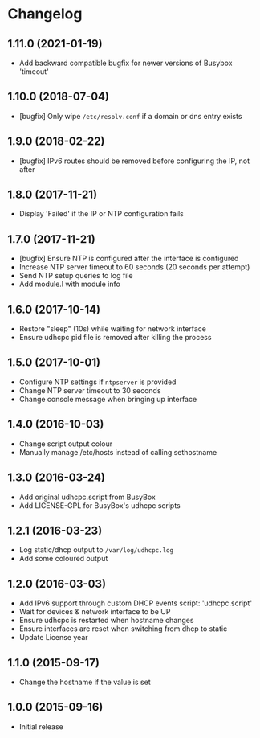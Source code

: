 # Changelog

## 1.11.0 (2021-01-19)

  * Add backward compatible bugfix for newer versions of Busybox 'timeout'

## 1.10.0 (2018-07-04)

  * [bugfix] Only wipe `/etc/resolv.conf` if a domain or dns entry exists

## 1.9.0 (2018-02-22)

  * [bugfix] IPv6 routes should be removed before configuring the IP, not after

## 1.8.0 (2017-11-21)

  * Display 'Failed' if the IP or NTP configuration fails

## 1.7.0 (2017-11-21)

  * [bugfix] Ensure NTP is configured after the interface is configured
  * Increase NTP server timeout to 60 seconds (20 seconds per attempt)
  * Send NTP setup queries to log file
  * Add module.l with module info

## 1.6.0 (2017-10-14)

  * Restore "sleep" (10s) while waiting for network interface
  * Ensure udhcpc pid file is removed after killing the process

## 1.5.0 (2017-10-01)

  * Configure NTP settings if `ntpserver` is provided
  * Change NTP server timeout to 30 seconds
  * Change console message when bringing up interface

## 1.4.0 (2016-10-03)

  * Change script output colour
  * Manually manage /etc/hosts instead of calling sethostname

## 1.3.0 (2016-03-24)

  * Add original udhcpc.script from BusyBox
  * Add LICENSE-GPL for BusyBox's udhcpc scripts

## 1.2.1 (2016-03-23)

  * Log static/dhcp output to `/var/log/udhcpc.log`
  * Add some coloured output

## 1.2.0 (2016-03-03)

  * Add IPv6 support through custom DHCP events script: 'udhcpc.script'
  * Wait for devices & network interface to be UP
  * Ensure udhcpc is restarted when hostname changes
  * Ensure interfaces are reset when switching from dhcp to static
  * Update License year

## 1.1.0 (2015-09-17)

  * Change the hostname if the value is set

## 1.0.0 (2015-09-16)

  * Initial release
